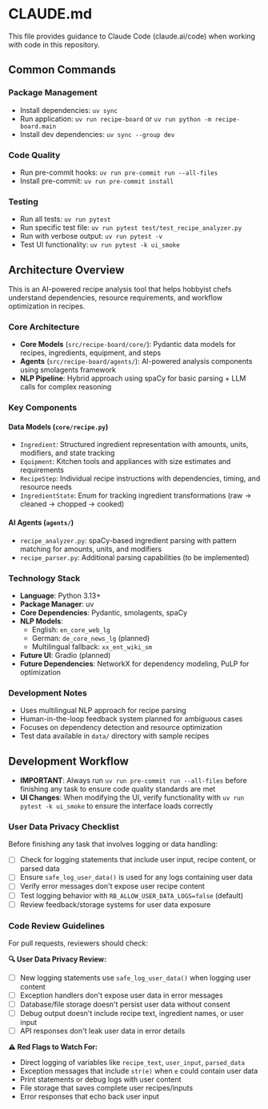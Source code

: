 # CLAUDE.md

This file provides guidance to Claude Code (claude.ai/code) when working with code in this repository.

## Common Commands

### Package Management
- Install dependencies: `uv sync`
- Run application: `uv run recipe-board` or `uv run python -m recipe-board.main`
- Install dev dependencies: `uv sync --group dev`

### Code Quality
- Run pre-commit hooks: `uv run pre-commit run --all-files`
- Install pre-commit: `uv run pre-commit install`

### Testing
- Run all tests: `uv run pytest`
- Run specific test file: `uv run pytest test/test_recipe_analyzer.py`
- Run with verbose output: `uv run pytest -v`
- Test UI functionality: `uv run pytest -k ui_smoke`

## Architecture Overview

This is an AI-powered recipe analysis tool that helps hobbyist chefs understand dependencies, resource requirements, and workflow optimization in recipes.

### Core Architecture
- **Core Models** (`src/recipe-board/core/`): Pydantic data models for recipes, ingredients, equipment, and steps
- **Agents** (`src/recipe-board/agents/`): AI-powered analysis components using smolagents framework
- **NLP Pipeline**: Hybrid approach using spaCy for basic parsing + LLM calls for complex reasoning

### Key Components

#### Data Models (`core/recipe.py`)
- `Ingredient`: Structured ingredient representation with amounts, units, modifiers, and state tracking
- `Equipment`: Kitchen tools and appliances with size estimates and requirements
- `RecipeStep`: Individual recipe instructions with dependencies, timing, and resource needs
- `IngredientState`: Enum for tracking ingredient transformations (raw → cleaned → chopped → cooked)

#### AI Agents (`agents/`)
- `recipe_analyzer.py`: spaCy-based ingredient parsing with pattern matching for amounts, units, and modifiers
- `recipe_parser.py`: Additional parsing capabilities (to be implemented)

### Technology Stack
- **Language**: Python 3.13+
- **Package Manager**: uv
- **Core Dependencies**: Pydantic, smolagents, spaCy
- **NLP Models**:
  - English: `en_core_web_lg`
  - German: `de_core_news_lg` (planned)
  - Multilingual fallback: `xx_ent_wiki_sm`
- **Future UI**: Gradio (planned)
- **Future Dependencies**: NetworkX for dependency modeling, PuLP for optimization

### Development Notes
- Uses multilingual NLP approach for recipe parsing
- Human-in-the-loop feedback system planned for ambiguous cases
- Focuses on dependency detection and resource optimization
- Test data available in `data/` directory with sample recipes

## Development Workflow
- **IMPORTANT**: Always run `uv run pre-commit run --all-files` before finishing any task to ensure code quality standards are met
- **UI Changes**: When modifying the UI, verify functionality with `uv run pytest -k ui_smoke` to ensure the interface loads correctly

### User Data Privacy Checklist
Before finishing any task that involves logging or data handling:
- [ ] Check for logging statements that include user input, recipe content, or parsed data
- [ ] Ensure `safe_log_user_data()` is used for any logs containing user data
- [ ] Verify error messages don't expose user recipe content
- [ ] Test logging behavior with `RB_ALLOW_USER_DATA_LOGS=false` (default)
- [ ] Review feedback/storage systems for user data exposure

### Code Review Guidelines
For pull requests, reviewers should check:

**🔍 User Data Privacy Review:**
- [ ] New logging statements use `safe_log_user_data()` when logging user content
- [ ] Exception handlers don't expose user data in error messages
- [ ] Database/file storage doesn't persist user data without consent
- [ ] Debug output doesn't include recipe text, ingredient names, or user input
- [ ] API responses don't leak user data in error details

**⚠️ Red Flags to Watch For:**
- Direct logging of variables like `recipe_text`, `user_input`, `parsed_data`
- Exception messages that include `str(e)` when `e` could contain user data
- Print statements or debug logs with user content
- File storage that saves complete user recipes/inputs
- Error responses that echo back user input
